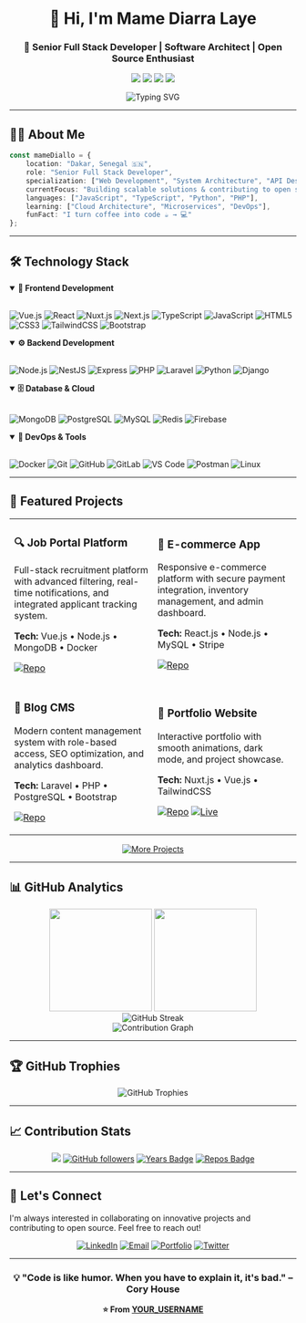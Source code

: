<div align="center">
  
# 👋 Hi, I'm Mame Diarra Laye

### 🚀 Senior Full Stack Developer | Software Architect | Open Source Enthusiast

<p align="center">
  <a href="https://www.linkedin.com/in/YOUR_LINKEDIN/"><img src="https://img.shields.io/badge/-LinkedIn-0077B5?style=flat-square&logo=linkedin&logoColor=white"/></a>
  <a href="mailto:your.email@example.com"><img src="https://img.shields.io/badge/-Email-D14836?style=flat-square&logo=gmail&logoColor=white"/></a>
  <a href="https://yourportfolio.com"><img src="https://img.shields.io/badge/-Portfolio-4CAF50?style=flat-square&logo=google-chrome&logoColor=white"/></a>
  <a href="https://twitter.com/YOUR_TWITTER"><img src="https://img.shields.io/badge/-Twitter-1DA1F2?style=flat-square&logo=twitter&logoColor=white"/></a>
</p>

<img src="https://readme-typing-svg.herokuapp.com?font=Fira+Code&pause=1000&color=2E9EF7&center=true&vCenter=true&width=435&lines=Full+Stack+Developer;Software+Architect;Problem+Solver;Open+Source+Contributor" alt="Typing SVG" />

</div>

---

## 🧑‍💻 About Me

```typescript
const mameDiallo = {
    location: "Dakar, Senegal 🇸🇳",
    role: "Senior Full Stack Developer",
    specialization: ["Web Development", "System Architecture", "API Design"],
    currentFocus: "Building scalable solutions & contributing to open source",
    languages: ["JavaScript", "TypeScript", "Python", "PHP"],
    learning: ["Cloud Architecture", "Microservices", "DevOps"],
    funFact: "I turn coffee into code ☕️ → 💻"
};
```

---

## 🛠️ Technology Stack

<details open>
<summary><b>🎨 Frontend Development</b></summary>
<br>

![Vue.js](https://img.shields.io/badge/-Vue.js-4FC08D?style=flat-square&logo=vue.js&logoColor=white)
![React](https://img.shields.io/badge/-React-61DAFB?style=flat-square&logo=react&logoColor=black)
![Nuxt.js](https://img.shields.io/badge/-Nuxt.js-00DC82?style=flat-square&logo=nuxt.js&logoColor=white)
![Next.js](https://img.shields.io/badge/-Next.js-000000?style=flat-square&logo=next.js&logoColor=white)
![TypeScript](https://img.shields.io/badge/-TypeScript-3178C6?style=flat-square&logo=typescript&logoColor=white)
![JavaScript](https://img.shields.io/badge/-JavaScript-F7DF1E?style=flat-square&logo=javascript&logoColor=black)
![HTML5](https://img.shields.io/badge/-HTML5-E34F26?style=flat-square&logo=html5&logoColor=white)
![CSS3](https://img.shields.io/badge/-CSS3-1572B6?style=flat-square&logo=css3&logoColor=white)
![TailwindCSS](https://img.shields.io/badge/-Tailwind-38B2AC?style=flat-square&logo=tailwind-css&logoColor=white)
![Bootstrap](https://img.shields.io/badge/-Bootstrap-7952B3?style=flat-square&logo=bootstrap&logoColor=white)

</details>

<details open>
<summary><b>⚙️ Backend Development</b></summary>
<br>

![Node.js](https://img.shields.io/badge/-Node.js-339933?style=flat-square&logo=node.js&logoColor=white)
![NestJS](https://img.shields.io/badge/-NestJS-E0234E?style=flat-square&logo=nestjs&logoColor=white)
![Express](https://img.shields.io/badge/-Express-000000?style=flat-square&logo=express&logoColor=white)
![PHP](https://img.shields.io/badge/-PHP-777BB4?style=flat-square&logo=php&logoColor=white)
![Laravel](https://img.shields.io/badge/-Laravel-FF2D20?style=flat-square&logo=laravel&logoColor=white)
![Python](https://img.shields.io/badge/-Python-3776AB?style=flat-square&logo=python&logoColor=white)
![Django](https://img.shields.io/badge/-Django-092E20?style=flat-square&logo=django&logoColor=white)

</details>

<details open>
<summary><b>🗄️ Database & Cloud</b></summary>
<br>

![MongoDB](https://img.shields.io/badge/-MongoDB-47A248?style=flat-square&logo=mongodb&logoColor=white)
![PostgreSQL](https://img.shields.io/badge/-PostgreSQL-336791?style=flat-square&logo=postgresql&logoColor=white)
![MySQL](https://img.shields.io/badge/-MySQL-4479A1?style=flat-square&logo=mysql&logoColor=white)
![Redis](https://img.shields.io/badge/-Redis-DC382D?style=flat-square&logo=redis&logoColor=white)
![Firebase](https://img.shields.io/badge/-Firebase-FFCA28?style=flat-square&logo=firebase&logoColor=black)

</details>

<details open>
<summary><b>🔧 DevOps & Tools</b></summary>
<br>

![Docker](https://img.shields.io/badge/-Docker-2496ED?style=flat-square&logo=docker&logoColor=white)
![Git](https://img.shields.io/badge/-Git-F05032?style=flat-square&logo=git&logoColor=white)
![GitHub](https://img.shields.io/badge/-GitHub-181717?style=flat-square&logo=github&logoColor=white)
![GitLab](https://img.shields.io/badge/-GitLab-FCA121?style=flat-square&logo=gitlab&logoColor=white)
![VS Code](https://img.shields.io/badge/-VS%20Code-007ACC?style=flat-square&logo=visual-studio-code&logoColor=white)
![Postman](https://img.shields.io/badge/-Postman-FF6C37?style=flat-square&logo=postman&logoColor=white)
![Linux](https://img.shields.io/badge/-Linux-FCC624?style=flat-square&logo=linux&logoColor=black)

</details>

---

## 🚀 Featured Projects

<table>
<tr>
<td width="50%">

### 🔍 Job Portal Platform
Full-stack recruitment platform with advanced filtering, real-time notifications, and integrated applicant tracking system.

**Tech:** Vue.js • Node.js • MongoDB • Docker

[![Repo](https://img.shields.io/badge/-View%20Repo-181717?style=flat-square&logo=github)](https://github.com/YOUR_USERNAME/job-portal)

</td>
<td width="50%">

### 🛒 E-commerce App
Responsive e-commerce platform with secure payment integration, inventory management, and admin dashboard.

**Tech:** React.js • Node.js • MySQL • Stripe

[![Repo](https://img.shields.io/badge/-View%20Repo-181717?style=flat-square&logo=github)](https://github.com/YOUR_USERNAME/ecommerce-app)

</td>
</tr>
<tr>
<td width="50%">

### 📝 Blog CMS
Modern content management system with role-based access, SEO optimization, and analytics dashboard.

**Tech:** Laravel • PHP • PostgreSQL • Bootstrap

[![Repo](https://img.shields.io/badge/-View%20Repo-181717?style=flat-square&logo=github)](https://github.com/YOUR_USERNAME/blog-cms)

</td>
<td width="50%">

### 💼 Portfolio Website
Interactive portfolio with smooth animations, dark mode, and project showcase.

**Tech:** Nuxt.js • Vue.js • TailwindCSS

[![Repo](https://img.shields.io/badge/-View%20Repo-181717?style=flat-square&logo=github)](https://github.com/YOUR_USERNAME/portfolio)
[![Live](https://img.shields.io/badge/-Live%20Demo-4CAF50?style=flat-square&logo=google-chrome&logoColor=white)](https://yourportfolio.com)

</td>
</tr>
</table>

<div align="center">
  
[![More Projects](https://img.shields.io/badge/-View%20All%20Projects-2E9EF7?style=for-the-badge&logo=github&logoColor=white)](https://github.com/YOUR_USERNAME?tab=repositories)

</div>

---

## 📊 GitHub Analytics

<div align="center">
  <img height="180em" src="https://github-readme-stats.vercel.app/api?username=YOUR_USERNAME&show_icons=true&theme=tokyonight&include_all_commits=true&count_private=true&hide_border=true"/>
  <img height="180em" src="https://github-readme-stats.vercel.app/api/top-langs/?username=YOUR_USERNAME&layout=compact&langs_count=8&theme=tokyonight&hide_border=true"/>
</div>

<div align="center">
  <img src="https://github-readme-streak-stats.herokuapp.com/?user=YOUR_USERNAME&theme=tokyonight&hide_border=true" alt="GitHub Streak"/>
</div>

<div align="center">
  <img src="https://github-readme-activity-graph.vercel.app/graph?username=YOUR_USERNAME&theme=tokyo-night&hide_border=true&area=true" alt="Contribution Graph"/>
</div>

---

## 🏆 GitHub Trophies

<div align="center">
  <img src="https://github-profile-trophy.vercel.app/?username=YOUR_USERNAME&theme=tokyonight&no-frame=true&no-bg=false&margin-w=4&row=1" alt="GitHub Trophies"/>
</div>

---

## 📈 Contribution Stats

<div align="center">
  
![](https://komarev.com/ghpvc/?username=YOUR_USERNAME&color=2E9EF7&style=flat-square&label=Profile+Views)
[![GitHub followers](https://img.shields.io/github/followers/YOUR_USERNAME?label=Followers&style=flat-square&color=2E9EF7)](https://github.com/YOUR_USERNAME)
[![Years Badge](https://badges.pufler.dev/years/YOUR_USERNAME?style=flat-square&color=2E9EF7)](https://badges.pufler.dev)
[![Repos Badge](https://badges.pufler.dev/repos/YOUR_USERNAME?style=flat-square&color=2E9EF7)](https://badges.pufler.dev)

</div>

---

## 💬 Let's Connect

I'm always interested in collaborating on innovative projects and contributing to open source. Feel free to reach out!

<div align="center">

[![LinkedIn](https://img.shields.io/badge/LinkedIn-Connect-0077B5?style=for-the-badge&logo=linkedin)](https://www.linkedin.com/in/YOUR_LINKEDIN/)
[![Email](https://img.shields.io/badge/Email-Contact-D14836?style=for-the-badge&logo=gmail&logoColor=white)](mailto:your.email@example.com)
[![Portfolio](https://img.shields.io/badge/Portfolio-Visit-4CAF50?style=for-the-badge&logo=google-chrome&logoColor=white)](https://yourportfolio.com)
[![Twitter](https://img.shields.io/badge/Twitter-Follow-1DA1F2?style=for-the-badge&logo=twitter&logoColor=white)](https://twitter.com/YOUR_TWITTER)

</div>

---

<div align="center">
  
### 💡 "Code is like humor. When you have to explain it, it's bad." – Cory House

**⭐️ From [YOUR_USERNAME](https://github.com/YOUR_USERNAME)**

</div>
